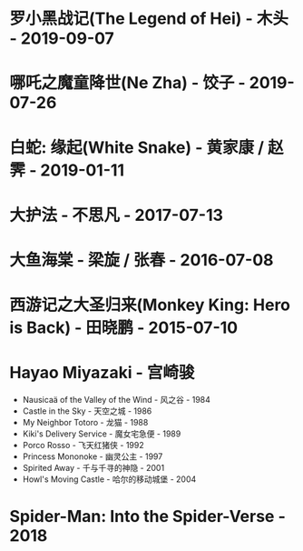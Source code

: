 # 罗小黑战记(The Legend of Hei) - 木头 - 2019-09-07

# 哪吒之魔童降世(Ne Zha) - 饺子 - 2019-07-26

# 白蛇: 缘起(White Snake) - 黄家康 / 赵霁 - 2019-01-11

# 大护法 - 不思凡 - 2017-07-13

# 大鱼海棠 - 梁旋 / 张春 - 2016-07-08

# 西游记之大圣归来(Monkey King: Hero is Back) - 田晓鹏 -  2015-07-10

# Hayao Miyazaki - 宫崎骏

- Nausicaä of the Valley of the Wind - 风之谷 - 1984
- Castle in the Sky - 天空之城 - 1986
- My Neighbor Totoro - 龙猫 - 1988
- Kiki's Delivery Service - 魔女宅急便 - 1989
- Porco Rosso - 飞天红猪侠 - 1992
- Princess Mononoke - 幽灵公主 - 1997
- Spirited Away - 千与千寻的神隐 - 2001
- Howl's Moving Castle - 哈尔的移动城堡 - 2004

# Spider-Man: Into the Spider-Verse - 2018

